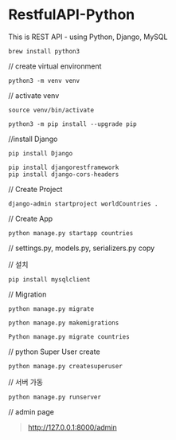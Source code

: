 # RestfulAPI-Python
This is REST API - using Python, Django, MySQL

```
brew install python3
```

// create virtual environment 
```
python3 -m venv venv
```

// activate venv
```
source venv/bin/activate
```
```
python3 -m pip install --upgrade pip
```

//install Django
```
pip install Django
```
```
pip install djangorestframework
pip install django-cors-headers
```
// Create Project
```
django-admin startproject worldCountries .
```

// Create App 
```
python manage.py startapp countries
```

// settings.py, models.py, serializers.py copy

// 설치
```
pip install mysqlclient
```

// Migration
```
python manage.py migrate

python manage.py makemigrations

Python manage.py migrate countries
```

// python Super User create
```
python manage.py createsuperuser
```
// 서버 가동
```
python manage.py runserver
```
// admin page
> http://127.0.0.1:8000/admin
